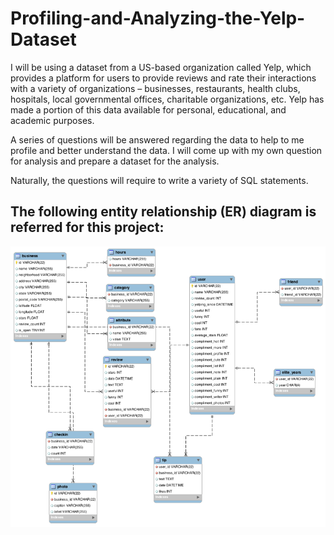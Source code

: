 # Profiling-and-Analyzing-the-Yelp-Dataset

I will be using a dataset from a US-based organization called Yelp, which provides a platform for users to provide reviews and rate their interactions with a variety of organizations – businesses, restaurants, health clubs, hospitals, local governmental offices, charitable organizations, etc. Yelp has made a portion of this data available for personal, educational, and academic purposes.

A series of questions will be answered regarding the data to help to me profile and better understand the data. I will come up with my own question for analysis and prepare a dataset for the analysis.

Naturally, the questions will require to write a variety of SQL statements.

## The following entity relationship (ER) diagram is referred for this project:

![ER Diagram](YelpERDiagram.png)
